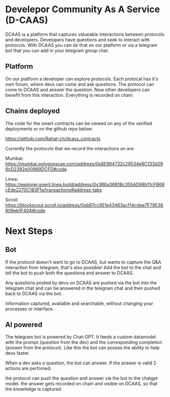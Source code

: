 # Develepor Community As A Service (D-CAAS)

DCAAS is a platform that captures valueable interactions between protocols and developers. Developers have questions and seek to interact with protocols. With DCAAS you can do that on our platform or via a telegram bot that you can add in your telegram group chat.

## Platform

On our platform a developer can explore protocols. Each protocal has it's own forum, where devs can come and ask questions. The protocol can come to DCAAS and answer the question. Now other developers can benefit from this interaction. Everything is recorded on chain.

## Chains deployed

The code for the smart contracts can be viewed on any of the verified deployments or on the github repo below: 

https://github.com/Rahat-ch/dcass_contracts


Currently the protocols that we record the interactions on are:

Mumbai:
https://mumbai.polygonscan.com/address/0x8E964732c29534e6C133d296cD2392e00969DCFD#code

Linea:
https://explorer.goerli.linea.build/address/0x3B6a36B1Bc355AD68b11cFB69cEde2270C183Ffa/transactions#address-tabs

Scroll:
https://blockscout.scroll.io/address/0xb87cc951e43463acf14cdee7F79E36809eb1F40A#code


# Next Steps

## Bot

If the protocol doesn't want to go to DCAAS, but wants to capture the Q&A interaction from telegram, that's also possible! Add the bot to the chat and tell the bot to push both the questiona and answer to DCAAS.

Any questions posted by devs on DCAAS are pushed via the bot into the telegram chat and can be answered in the telegram chat and then pushed back to DCAAS via the bot.

Information captured, available and searchable, without changing your processes or interface.

## AI powered

The telegram bot is powered by Chat-GPT. It feeds a custom datamodel with the prompt (question from the dev) and the corresponding completion (answer from the protocol). Like this the bot can posses the ability to help devs faster.

When a dev asks a question, the bot can answer. If the answer is valid 2 actions are perfomed:

the protocol can push the question and answer via the bot to the chatgpt model.
the answer gets recorded on chain and visible on DCAAS, so that the knowledge is captured.

